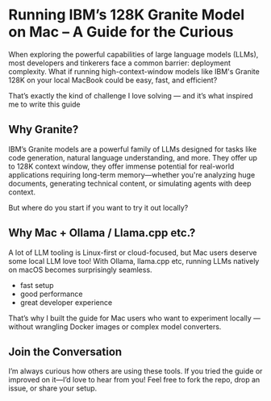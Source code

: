 # Running IBM’s 128K Granite Model on Mac – A Guide for the Curious
When exploring the powerful capabilities of large language models (LLMs), most developers and tinkerers face a common barrier: deployment complexity. What if running high-context-window models like IBM's Granite 128K on your local MacBook could be easy, fast, and efficient?

That’s exactly the kind of challenge I love solving — and it’s what inspired me to write this guide

## Why Granite?

IBM’s Granite models are a powerful family of LLMs designed for tasks like code generation, natural language understanding, and more. They offer up to 128K context window, they offer immense potential for real-world applications requiring long-term memory—whether you're analyzing huge documents, generating technical content, or simulating agents with deep context.

But where do you start if you want to try it out locally?

## Why Mac + Ollama / Llama.cpp etc.?
A lot of LLM tooling is Linux-first or cloud-focused, but Mac users deserve some local LLM love too! With Ollama, llama.cpp etc, running LLMs natively on macOS becomes surprisingly seamless.
- fast setup
- good performance
- great developer experience

That’s why I built the guide for Mac users who want to experiment locally — without wrangling Docker images or complex model converters.

## Join the Conversation

I’m always curious how others are using these tools. If you tried the guide or improved on it—I’d love to hear from you! Feel free to fork the repo, drop an issue, or share your setup.


